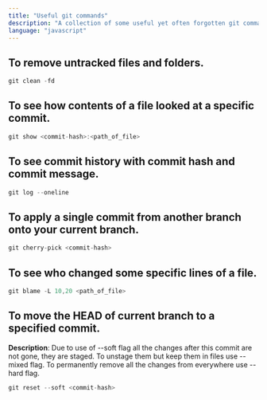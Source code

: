 ```yaml
---
title: "Useful git commands"
description: "A collection of some useful yet often forgotten git commands."
language: "javascript"
---
```


## To remove untracked files and folders.

```js
git clean -fd
```

## To see how contents of a file looked at a specific commit.

```js
git show <commit-hash>:<path_of_file>
```

## To see commit history with commit hash and commit message.

```js
git log --oneline
```

## To apply a single commit from another branch onto your current branch.

```js
git cherry-pick <commit-hash>
```

## To see who changed some specific lines of a file.

```js
git blame -L 10,20 <path_of_file>
```

## To move the HEAD of current branch to a specified commit.

**Description**: Due to use of --soft flag all the changes after this commit are not gone, they are staged. To unstage them but keep them in files use --mixed flag. To permanently remove all the changes from everywhere use --hard flag.

```js
git reset --soft <commit-hash>
```
